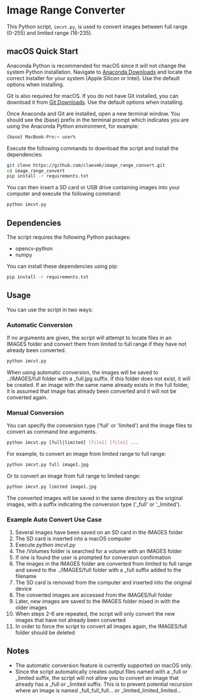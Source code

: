 # Image Range Converter

This Python script, `imcvt.py`, is used to convert images between full range (0-255) and limited range (16-235).

## macOS Quick Start
Anaconda Python is recommended for macOS since it will not change the system Python installation.  Navigate to
[Anaconda Downloads](https://www.anaconda.com/download) and locate the correct installer for your system 
(Apple Silicon or Intel).  Use the default options when installing.

Git is also required for macOS.  If you do not have Git installed, you can download it 
from [Git Downloads](https://git-scm.com/downloads).  Use the default options when installing.

Once Anaconda and Git are installed, open a new terminal window.  You should see the (base) prefix in
the terminal prompt which indicates you are using the Anaconda Python environment, for example:
```bash
(base) MacBook-Pro:~ user%
```
Execute the following commands to download the script and install the dependencies:

```bash
git clone https://github.com/claesmk/image_range_convert.git
cd image_range_convert
pip install -r requirements.txt
```

You can then insert a SD card or USB drive containing images into your computer and execute the following command:

```bash
python imcvt.py
```

## Dependencies

The script requires the following Python packages:

- opencv-python
- numpy

You can install these dependencies using pip:

```bash
pip install -r requirements.txt
```

## Usage

You can use the script in two ways:

### Automatic Conversion

If no arguments are given, the script will attempt to locate files in an IMAGES folder and convert them from limited 
to full range if they have not already been converted.

```bash
python imcvt.py
```

When using automatic conversion, the images will be saved to ../IMAGES/full folder with a _full.jpg suffix.  If this
folder does not exist, it will be created.  If an image with the same name already exists in the full folder, it is 
assumed that image has already been converted and it will not be converted again.

### Manual Conversion 

You can specify the conversion type ('full' or 'limited') and the image files to convert as command line arguments.

```bash
python imcvt.py [full|limited] [file1] [file2] ...
```

For example, to convert an image from limited range to full range:

```bash
python imcvt.py full image1.jpg
```

Or to convert an image from full range to limited range:

```bash
python imcvt.py limited image1.jpg
```

The converted images will be saved in the same directory as the original images, with a suffix indicating the 
conversion type ('_full' or '_limited').

### Example Auto Convert Use Case
1. Several images have been saved on an SD card in the IMAGES folder
2. The SD card is inserted into a macOS computer
3. Execute *python imcvt.py*
4. The /Volumes folder is searched for a volume with an IMAGES folder
5. If one is found the user is prompted for conversion confirmation
6. The images in the IMAGES folder are converted from limited to full range and saved to the ../IMAGES/full folder 
with a _full suffix added to the filename
7. The SD card is removed from the computer and inserted into the original device
8. The converted images are accessed from the IMAGES/full folder
9. Later, new images are saved to the IMAGES folder mixed in with the older images
10. When steps 2-6 are repeated, the script will only convert the new images that have not already been converted
11. In order to force the script to convert all images again, the IMAGES/full folder should be deleted

## Notes
* The automatic conversion feature is currently supported on macOS only.
* Since the script automatically creates output files named with a _full or _limited suffix, the script will not
allow you to convert an image that already has a _full or _limited suffix.  This is to prevent potential recursion
where an image is named _full_full_full... or _limited_limited_limited...
